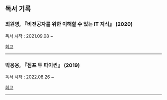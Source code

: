 ## 독서 기록
 
### 최원영, 『**비전공자**를 위한 이해할 수 있는 **IT 지식**』 (2020)  
   독서 시작 : 2021.09.08 ~ 
   
   [회고](https://velog.io/@dawnteabro/%EB%8F%85%EC%84%9C%EA%B8%B0%EC%96%B521.1-%EB%B9%84%EC%A0%84%EA%B3%B5%EC%9E%90%EB%A5%BC-%EC%9C%84%ED%95%9C-%EC%9D%B4%ED%95%B4%ED%95%A0-%EC%88%98-%EC%9E%88%EB%8A%94-IT-%EC%A7%80%EC%8B%9D)
***
### 박응용, 『점프 투 파이썬』 (2019)  
   독서 시작 : 2022.08.26 ~ 
   
   [회고](https://velog.io/@dawnteabro/독서기억21.2-점프-투-파이썬)
   ***
